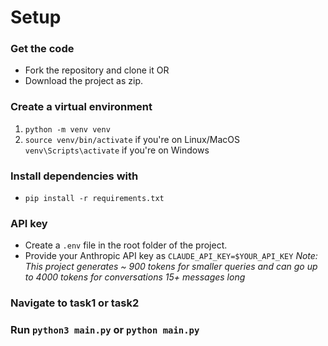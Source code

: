 # Setup
### Get the code
   * Fork the repository and clone it OR
   * Download the project as zip. 
### Create a virtual environment
   1. `python -m venv venv`
   2. `source venv/bin/activate` if you're on Linux/MacOS
   `venv\Scripts\activate` if you're on Windows 
### Install dependencies with 
   * `pip install -r requirements.txt`
### API key
  * Create a `.env` file in the root folder of the project.
  * Provide your Anthropic API key as `CLAUDE_API_KEY=$YOUR_API_KEY`
_Note: This project generates ~ 900 tokens for smaller queries and can go up to 4000 tokens for conversations 15+ messages long_

### Navigate to task1 or task2
### Run `python3 main.py` or `python main.py`
